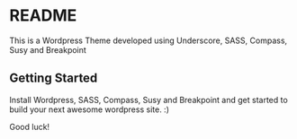 README
===

This is a Wordpress Theme developed using Underscore, SASS, Compass, Susy and Breakpoint

Getting Started
---------------

Install Wordpress, SASS, Compass, Susy and Breakpoint and get started to build your next awesome wordpress site. :)

Good luck!
